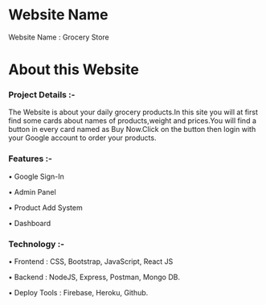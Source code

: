 # Website Name

Website Name : Grocery Store



# About this Website

### Project Details :-

The Website is about your daily grocery products.In this site you will at first find some cards about names of products,weight and prices.You will find a button in every card named as Buy Now.Click on the button then login with your Google account to order your products.


### Features :-

• Google Sign-In

• Admin Panel

• Product Add System

• Dashboard




### Technology :-

• Frontend : CSS, Bootstrap, JavaScript, React JS

• Backend : NodeJS, Express, Postman, Mongo DB.

• Deploy Tools : Firebase, Heroku, Github.

